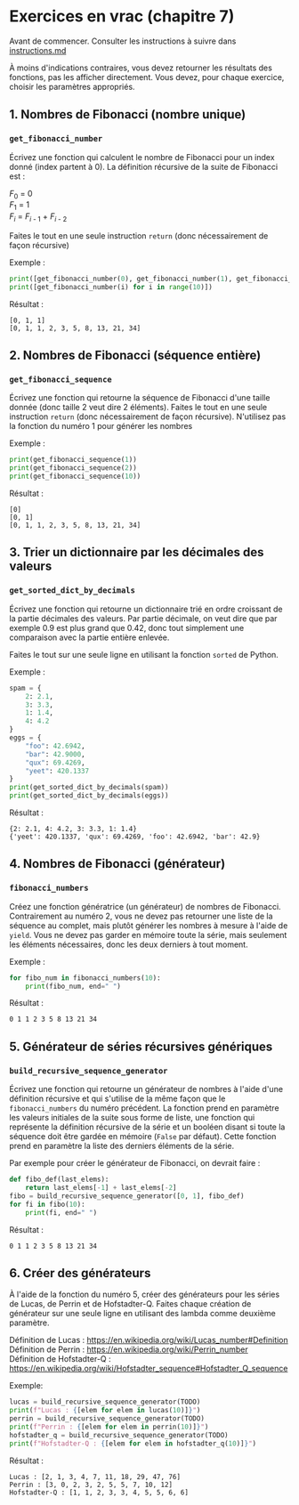 # Exercices en vrac (chapitre 7)

Avant de commencer. Consulter les instructions à suivre dans [instructions.md](instructions.md)

À moins d'indications contraires, vous devez retourner les résultats des fonctions, pas les afficher directement. Vous devez, pour chaque exercice, choisir les paramètres appropriés.

## 1. Nombres de Fibonacci (nombre unique)
### `get_fibonacci_number`

Écrivez une fonction qui calculent le nombre de Fibonacci pour un index donné (index partent à 0). La définition récursive de la suite de Fibonacci est :

*F*<sub>0</sub> = 0 <br>
*F*<sub>1</sub> = 1 <br>
*F*<sub>*i*</sub> = *F*<sub>*i* - 1</sub> + *F*<sub>*i* - 2</sub>

Faites le tout en une seule instruction `return` (donc nécessairement de façon récursive)

Exemple :
```python
print([get_fibonacci_number(0), get_fibonacci_number(1), get_fibonacci_number(2)])
print([get_fibonacci_number(i) for i in range(10)])
```
Résultat :
```
[0, 1, 1]
[0, 1, 1, 2, 3, 5, 8, 13, 21, 34]
```

## 2. Nombres de Fibonacci (séquence entière)
### `get_fibonacci_sequence`

Écrivez une fonction qui retourne la séquence de Fibonacci d'une taille donnée (donc taille 2 veut dire 2 éléments). Faites le tout en une seule instruction `return` (donc nécessairement de façon récursive). N'utilisez pas la fonction du numéro 1 pour générer les nombres

Exemple :
```python
print(get_fibonacci_sequence(1))
print(get_fibonacci_sequence(2))
print(get_fibonacci_sequence(10))
```
Résultat :
```
[0]
[0, 1]
[0, 1, 1, 2, 3, 5, 8, 13, 21, 34]
```

## 3. Trier un dictionnaire par les décimales des valeurs
### `get_sorted_dict_by_decimals`

Écrivez une fonction qui retourne un dictionnaire trié en ordre croissant de la partie décimales des valeurs. Par partie décimale, on veut dire que par exemple 0.9 est plus grand que 0.42, donc tout simplement une comparaison avec la partie entière enlevée.

Faites le tout sur une seule ligne en utilisant la fonction `sorted` de Python.

Exemple :
```python
spam = {
	2: 2.1,
	3: 3.3,
	1: 1.4,
	4: 4.2
}
eggs = {
	"foo": 42.6942,
	"bar": 42.9000,
	"qux": 69.4269,
	"yeet": 420.1337
}
print(get_sorted_dict_by_decimals(spam))
print(get_sorted_dict_by_decimals(eggs))
```
Résultat :
```
{2: 2.1, 4: 4.2, 3: 3.3, 1: 1.4}
{'yeet': 420.1337, 'qux': 69.4269, 'foo': 42.6942, 'bar': 42.9}
```

## 4. Nombres de Fibonacci (générateur)
### `fibonacci_numbers`

Créez une fonction génératrice (un générateur) de nombres de Fibonacci. Contrairement au numéro 2, vous ne devez pas retourner une liste de la séquence au complet, mais plutôt générer les nombres à mesure à l'aide de `yield`. Vous ne devez pas garder en mémoire toute la série, mais seulement les éléments nécessaires, donc les deux derniers à tout moment.

Exemple :
```python
for fibo_num in fibonacci_numbers(10):
    print(fibo_num, end=" ")
```
Résultat :
```
0 1 1 2 3 5 8 13 21 34 
```

## 5. Générateur de séries récursives génériques
### `build_recursive_sequence_generator`

Écrivez une fonction qui retourne un générateur de nombres à l'aide d'une définition récursive et qui s'utilise de la même façon que le `fibonacci_numbers` du numéro précédent. La fonction prend en paramètre les valeurs initiales de la suite sous forme de liste, une fonction qui représente la définition récursive de la série et un booléen disant si toute la séquence doit être gardée en mémoire (`False` par défaut). Cette fonction prend en paramètre la liste des derniers éléments de la série.

Par exemple pour créer le générateur de Fibonacci, on devrait faire :
```python
def fibo_def(last_elems):
    return last_elems[-1] + last_elems[-2]
fibo = build_recursive_sequence_generator([0, 1], fibo_def)
for fi in fibo(10):
    print(fi, end=" ")
```
Résultat :
```
0 1 1 2 3 5 8 13 21 34 
```

## 6. Créer des générateurs

À l'aide de la fonction du numéro 5, créer des générateurs pour les séries de Lucas, de Perrin et de Hofstadter-Q. Faites chaque création de générateur sur une seule ligne en utilisant des lambda comme deuxième paramètre.

Définition de Lucas : https://en.wikipedia.org/wiki/Lucas_number#Definition <br>
Définition de Perrin : https://en.wikipedia.org/wiki/Perrin_number <br>
Définition de Hofstadter-Q : https://en.wikipedia.org/wiki/Hofstadter_sequence#Hofstadter_Q_sequence

Exemple:
```python
lucas = build_recursive_sequence_generator(TODO)
print(f"Lucas : {[elem for elem in lucas(10)]}")
perrin = build_recursive_sequence_generator(TODO)
print(f"Perrin : {[elem for elem in perrin(10)]}")
hofstadter_q = build_recursive_sequence_generator(TODO)
print(f"Hofstadter-Q : {[elem for elem in hofstadter_q(10)]}")
```
Résultat :
```
Lucas : [2, 1, 3, 4, 7, 11, 18, 29, 47, 76]
Perrin : [3, 0, 2, 3, 2, 5, 5, 7, 10, 12]
Hofstadter-Q : [1, 1, 2, 3, 3, 4, 5, 5, 6, 6]
```

